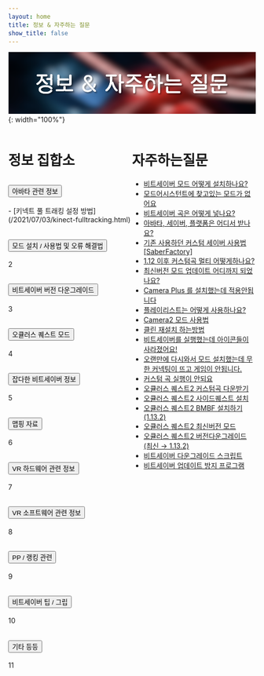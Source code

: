 ```yaml
---
layout: home
title: 정보 & 자주하는 질문
show_title: false
---
```



![](./img/information.png){: width="100%"}


<div style="width:50%; float:left;" markdown="1">

# 정보 집합소

<div class="accordion" id="accordionExample">
  <div class="accordion-item">
    <h2 class="accordion-header" id="headingOne">
      <button class="accordion-button" type="button" data-bs-toggle="collapse" data-bs-target="#collapseOne" aria-expanded="true" aria-controls="collapseOne">
        아바타 관련 정보
      </button>
    </h2>
    <div id="collapseOne" class="accordion-collapse collapse show" aria-labelledby="headingOne" data-bs-parent="#accordionExample">
      <div class="accordion-body" markdown="1">
        - [키넥트 풀 트래킹 설정 방법](/2021/07/03/kinect-fulltracking.html)
      </div>
    </div>
  </div>
  <div class="accordion-item">
    <h2 class="accordion-header" id="headingTwo">
      <button class="accordion-button collapsed" type="button" data-bs-toggle="collapse" data-bs-target="#collapseTwo" aria-expanded="false" aria-controls="collapseTwo">
        모드 설치 / 사용법 및 오류 해결법
      </button>
    </h2>
    <div id="collapseTwo" class="accordion-collapse collapse" aria-labelledby="headingTwo" data-bs-parent="#accordionExample">
      <div class="accordion-body">
        2
      </div>
    </div>
  </div>
  <div class="accordion-item">
    <h2 class="accordion-header" id="headingThree">
      <button class="accordion-button collapsed" type="button" data-bs-toggle="collapse" data-bs-target="#collapseThree" aria-expanded="false" aria-controls="collapseThree">
        비트세이버 버전 다운그레이드
      </button>
    </h2>
    <div id="collapseThree" class="accordion-collapse collapse" aria-labelledby="headingThree" data-bs-parent="#accordionExample">
      <div class="accordion-body">
        3
      </div>
    </div>
  </div>
  <div class="accordion-item">
    <h2 class="accordion-header" id="headingFour">
      <button class="accordion-button collapsed" type="button" data-bs-toggle="collapse" data-bs-target="#collapseFour" aria-expanded="false" aria-controls="collapseFour">
        오큘러스 퀘스트 모드
      </button>
    </h2>
    <div id="collapseFour" class="accordion-collapse collapse" aria-labelledby="headingFour" data-bs-parent="#accordionExample">
      <div class="accordion-body">
        4
      </div>
    </div>
  </div>
  <div class="accordion-item">
    <h2 class="accordion-header" id="heading5">
      <button class="accordion-button collapsed" type="button" data-bs-toggle="collapse" data-bs-target="#collapse5" aria-expanded="false" aria-controls="collapse5">
        잡다한 비트세이버 정보
      </button>
    </h2>
    <div id="collapse5" class="accordion-collapse collapse" aria-labelledby="heading5" data-bs-parent="#accordionExample">
      <div class="accordion-body">
        5
      </div>
    </div>
  </div>
  <div class="accordion-item">
    <h2 class="accordion-header" id="heading6">
      <button class="accordion-button collapsed" type="button" data-bs-toggle="collapse" data-bs-target="#collapse6" aria-expanded="false" aria-controls="collapse6">
        맵핑 자료
      </button>
    </h2>
    <div id="collapse6" class="accordion-collapse collapse" aria-labelledby="heading6" data-bs-parent="#accordionExample">
      <div class="accordion-body">
        6
      </div>
    </div>
  </div>
  <div class="accordion-item">
    <h2 class="accordion-header" id="heading7">
      <button class="accordion-button collapsed" type="button" data-bs-toggle="collapse" data-bs-target="#collapse7" aria-expanded="false" aria-controls="collapse7">
        VR 하드웨어 관련 정보
      </button>
    </h2>
    <div id="collapse7" class="accordion-collapse collapse" aria-labelledby="heading7" data-bs-parent="#accordionExample">
      <div class="accordion-body">
        7
      </div>
    </div>
  </div>
  <div class="accordion-item">
    <h2 class="accordion-header" id="heading8">
      <button class="accordion-button collapsed" type="button" data-bs-toggle="collapse" data-bs-target="#collapse8" aria-expanded="false" aria-controls="collapse8">
        VR 소프트웨어 관련 정보
      </button>
    </h2>
    <div id="collapse8" class="accordion-collapse collapse" aria-labelledby="heading8" data-bs-parent="#accordionExample">
      <div class="accordion-body">
        8
      </div>
    </div>
  </div>
  <div class="accordion-item">
    <h2 class="accordion-header" id="heading9">
      <button class="accordion-button collapsed" type="button" data-bs-toggle="collapse" data-bs-target="#collapse9" aria-expanded="false" aria-controls="collapse9">
        PP / 랭킹 관련
      </button>
    </h2>
    <div id="collapse9" class="accordion-collapse collapse" aria-labelledby="heading9" data-bs-parent="#accordionExample">
      <div class="accordion-body">
        9
      </div>
    </div>
  </div>
  <div class="accordion-item">
    <h2 class="accordion-header" id="heading10">
      <button class="accordion-button collapsed" type="button" data-bs-toggle="collapse" data-bs-target="#collapse10" aria-expanded="false" aria-controls="collapse10">
        비트세이버 팁 / 그립
      </button>
    </h2>
    <div id="collapse10" class="accordion-collapse collapse" aria-labelledby="heading10" data-bs-parent="#accordionExample">
      <div class="accordion-body">
        10
      </div>
    </div>
  </div>
  <div class="accordion-item">
    <h2 class="accordion-header" id="heading11">
      <button class="accordion-button collapsed" type="button" data-bs-toggle="collapse" data-bs-target="#collapse11" aria-expanded="false" aria-controls="collapse11">
        기타 등등
      </button>
    </h2>
    <div id="collapse11" class="accordion-collapse collapse" aria-labelledby="heading11" data-bs-parent="#accordionExample">
      <div class="accordion-body">
        11
      </div>
    </div>
  </div>
</div>


</div>

<div style="width:50%; float:left;" markdown="1">

# 자주하는질문

- [비트세이버 모드 어떻게 설치하나요?](/2021/06/14/how-to-install-mode.html)
- [모드어시스턴트에 찾고있는 모드가 없어요](/2021/06/14/cannot-find-mod-in-modas.html)
- [비트세이버 곡은 어떻게 넣나요?](/2021/06/17/how-to-put-song.html)
- [아바타, 세이버, 플랫폼은 어디서 받나요?](/2021/06/17/how-to-get-avatar-saber-platform.html)
- [기존 사용하던 커스텀 세이버 사용법 [SaberFactory]](/2021/06/17/how-to-use-original-custom-saber.html)
- [1.12 이후 커스텀곡 멀티 어떻게하나요?](/2021/06/17/how-to-multi-after-1-12.html)
- [최신버전 모드 업데이트 어디까지 되었나요?](/2021/06/17/how-long-latest-mode-updates.html)
- [Camera Plus 를 설치했는데 적용안됩니다](/2021/06/18/camera-plus-not-applied.html)
- [플레이리스트는 어떻게 사용하나요?](/2021/06/26/how-to-use-playlist.html)
- [Camera2 모드 사용법](/2021/06/26/camera2-mod-usage.html)
- [클린 재설치 하는방법](/2021/06/26/how-to-clean-reinstall.html)
- [비트세이버를 실행했는데 아이콘들이 사라졌어요!](/2021/06/26/icon-deleted-while-executing-beatsaber.html)
- [오랜만에 다시와서 모드 설치했는데 무한 커넥팅이 뜨고 게임이 안됩니다.](/2021/06/26/infinite-connecting-during-modding.html)
- [커스텀 곡 실행이 안되요](/2021/06/27/custom-song-not-working.html)
- [오큘러스 퀘스트2 커스텀곡 다운받기](/2021/06/27/oculus-quest2-custom-song-download.html)
- [오큘러스 퀘스트2 사이드퀘스트 설치](/2021/06/27/oculus-quest2-sidequest.html)
- [오큘러스 퀘스트2 BMBF 설치하기 (1.13.2)](/2021/06/27/oculus-quest2-bmbf-install.html)
- [오큘러스 퀘스트2 최신버전 모드](/2021/07/03/oculus-quest2-latest-mod.html)
- [오큘러스 퀘스트2 버전다운그레이드 (최신 → 1.13.2)](/2021/07/03/oculus-quest2-version-downgrade.html)
- [비트세이버 다운그레이드 스크립트](/2021/07/03/beatsaber-downgrade-script.html)
- [비트세이버 업데이트 방지 프로그램](/2021/07/03/beatsaber-update-shield.html)

</div>
